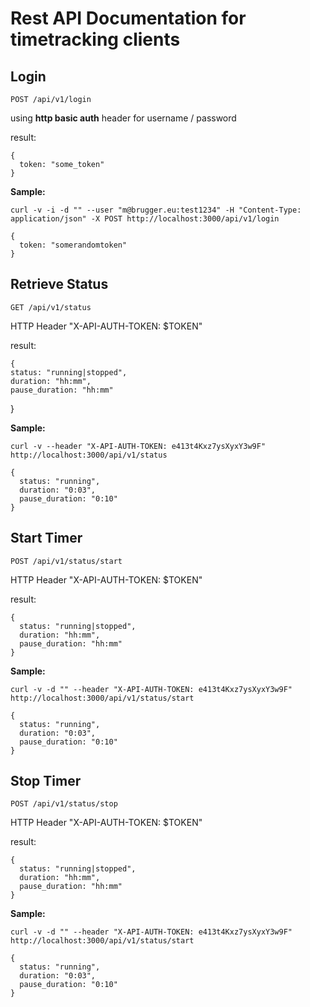 Rest API Documentation for timetracking clients
===
Login
---
`POST /api/v1/login`

using **http basic auth** header for username / password

result:

    {
      token: "some_token"
    }

**Sample:**

`curl -v -i -d "" --user "m@brugger.eu:test1234" -H "Content-Type: application/json" -X POST http://localhost:3000/api/v1/login`


    {
      token: "somerandomtoken"
    }


Retrieve Status
---
`GET /api/v1/status`

HTTP Header "X-API-AUTH-TOKEN: $TOKEN"

result:

	{
    status: "running|stopped",
    duration: "hh:mm",
    pause_duration: "hh:mm"
  }

**Sample:**

`curl -v --header "X-API-AUTH-TOKEN: e413t4Kxz7ysXyxY3w9F" http://localhost:3000/api/v1/status`

    {
      status: "running",
      duration: "0:03",
      pause_duration: "0:10"
    }

Start Timer
---
`POST /api/v1/status/start`

HTTP Header "X-API-AUTH-TOKEN: $TOKEN"

result:

    {
      status: "running|stopped",
      duration: "hh:mm",
      pause_duration: "hh:mm"
    }

**Sample:**

`curl -v -d "" --header "X-API-AUTH-TOKEN: e413t4Kxz7ysXyxY3w9F" http://localhost:3000/api/v1/status/start`


    {
      status: "running",
      duration: "0:03",
      pause_duration: "0:10"
    }

Stop Timer
---
`POST /api/v1/status/stop`

HTTP Header "X-API-AUTH-TOKEN: $TOKEN"

result:

    {
      status: "running|stopped",
      duration: "hh:mm",
      pause_duration: "hh:mm"
    }

**Sample:**

`curl -v -d "" --header "X-API-AUTH-TOKEN: e413t4Kxz7ysXyxY3w9F" http://localhost:3000/api/v1/status/start`

    {
      status: "running",
      duration: "0:03",
      pause_duration: "0:10"
    }
